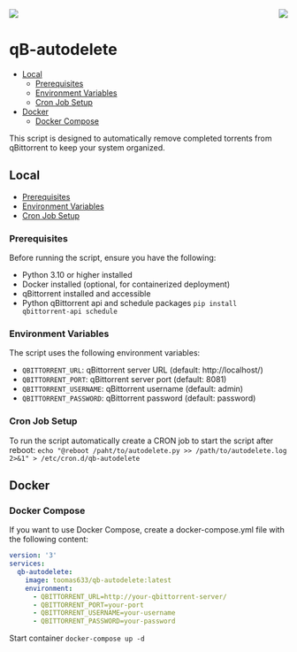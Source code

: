 <img align="right" src="https://sonarcloud.io/api/project_badges/quality_gate?project=Toomas633_qB-autodelete">
<img align="left" src="https://github.com/Toomas633/qB-autodelete/actions/workflows/docker.yml/badge.svg">
<br>

# qB-autodelete

- [Local](#local)
  - [Prerequisites](#prerequisites)
  - [Environment Variables](#environment-variables)
  - [Cron Job Setup](#cron-job-setup)
- [Docker](#docker)
  - [Docker Compose](#docker-compose)

This script is designed to automatically remove completed torrents from qBittorrent to keep your system organized.

## Local

- [Prerequisites](#prerequisites)
- [Environment Variables](#environment-variables)
- [Cron Job Setup](#cron-job-setup)

### Prerequisites

Before running the script, ensure you have the following:

- Python 3.10 or higher installed
- Docker installed (optional, for containerized deployment)
- qBittorrent installed and accessible
- Python qBittorrent api and schedule packages `pip install qbittorrent-api schedule`

### Environment Variables

The script uses the following environment variables:

- `QBITTORRENT_URL`: qBittorrent server URL (default: http://localhost/)
- `QBITTORRENT_PORT`: qBittorrent server port (default: 8081)
- `QBITTORRENT_USERNAME`: qBittorrent username (default: admin)
- `QBITTORRENT_PASSWORD`: qBittorrent password (default: password)

### Cron Job Setup

To run the script automatically create a CRON job to start the script after reboot:
`echo "@reboot /paht/to/autodelete.py >> /path/to/autodelete.log 2>&1" > /etc/cron.d/qb-autodelete`

## Docker

### Docker Compose

If you want to use Docker Compose, create a docker-compose.yml file with the following content:

```yml
version: '3'
services:
  qb-autodelete:
    image: toomas633/qb-autodelete:latest
    environment:
      - QBITTORRENT_URL=http://your-qbittorrent-server/
      - QBITTORRENT_PORT=your-port
      - QBITTORRENT_USERNAME=your-username
      - QBITTORRENT_PASSWORD=your-password
```

Start container `docker-compose up -d`
